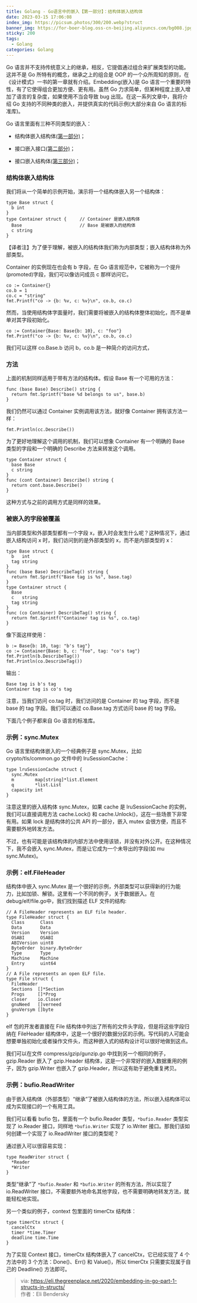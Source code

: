 ```yaml
---
title: Golang - Go语言中的嵌入【第一部分】：结构体嵌入结构体
date: 2023-03-15 17:06:08
index_img: https://picsum.photos/300/200.webp?struct
banner_img: https://for-boer-blog.oss-cn-beijing.aliyuncs.com/bg008.jpg
sticky: 200
tags:
  - Golang
categories: Golang
---
```

Go 语言并不支持传统意义上的继承，相反，它提倡通过组合来扩展类型的功能。这并不是 Go 所特有的概念，继承之上的组合是 OOP 的一个众所周知的原则，在《设计模式》一书的第一章就有介绍。Embedding(嵌入)是 Go 语言一个重要的特性，有了它使得组合更加方便、更有用。虽然 Go 力求简单，但某种程度上嵌入增加了语言的复杂度，如果使用不当会导致 bug 出现。在这一系列文章中，我将介绍 Go 支持的不同种类的嵌入，并提供真实的代码示例(大部分来自 Go 语言的标准库)。

<!-- more -->

Go 语言里面有三种不同类型的嵌入：

*   结构体嵌入结构体[(第一部分)](/2023/03/15/golang-structs-in-structs/)；
    
*   接口嵌入接口[(第二部分)](/2023/03/15/golang-interfaces-in-interfaces/)；
    
*   接口嵌入结构体[(第三部分)](/2023/03/15/golang-interfaces-in-structs/)；
    

### 结构体嵌入结构体

我们将从一个简单的示例开始，演示将一个结构体嵌入另一个结构体：

```
type Base struct {
  b int
}
type Container struct {     // Container 是嵌入结构体
  Base                      // Base 是被嵌入的结构体
  c string
}
```


【译者注】为了便于理解，被嵌入的结构体我们称为内部类型；嵌入结构体称为外部类型。

Container 的实例现在也会有 b 字段，在 Go 语言规范中，它被称为一个提升(promoted)字段，我们可以像访问成员 c 那样访问它。

```
co := Container{}
co.b = 1
co.c = "string"
fmt.Printf("co -> {b: %v, c: %v}\n", co.b, co.c)

```


然而，当使用结构体字面量时，我们需要将被嵌入的结构体整体初始化，而不是单单对其字段初始化。

```
co := Container{Base: Base{b: 10}, c: "foo"}
fmt.Printf("co -> {b: %v, c: %v}\n", co.b, co.c)

```


我们可以这样 co.Base.b 访问 b，co.b 是一种简介的访问方式，

### 方法

上面的机制同样适用于带有方法的结构体。假设 Base 有一个可用的方法：

```
func (base Base) Describe() string {
  return fmt.Sprintf("base %d belongs to us", base.b)
}

```


我们仍然可以通过 Container 实例调用该方法，就好像 Container 拥有该方法一样：

```
fmt.Println(cc.Describe())

```


为了更好地理解这个调用的机制，我们可以想象 Container 有一个明确的 Base 类型的字段和一个明确的 Describe 方法来转发这个调用。

```
type Container struct {
  base Base
  c string
}
func (cont Container) Describe() string {
  return cont.base.Describe()
}
```


这种方式与之前的调用方式是同样的效果。

### 被嵌入的字段被覆盖

当内部类型和外部类型都有一个字段 x，嵌入时会发生什么呢？这种情况下，通过嵌入结构访问 x 时，我们访问到的是外部类型的 x，而不是内部类型的 x：

```
type Base struct {
  b   int
  tag string
}
func (base Base) DescribeTag() string {
  return fmt.Sprintf("Base tag is %s", base.tag)
}
type Container struct {
  Base
  c   string
  tag string
}
func (co Container) DescribeTag() string {
  return fmt.Sprintf("Container tag is %s", co.tag)
}
```


像下面这样使用：

```
b := Base{b: 10, tag: "b's tag"}
co := Container{Base: b, c: "foo", tag: "co's tag"}
fmt.Println(b.DescribeTag())
fmt.Println(co.DescribeTag())
```


输出：

```
Base tag is b's tag
Container tag is co's tag

```


注意，当我们访问 co.tag 时，我们访问的是 Container 的 tag 字段，而不是 base 的 tag 字段。我们可以通过 co.Base.tag 方式访问 base 的 tag 字段。

下面几个例子都来自 Go 语言的标准库。

### 示例：sync.Mutex

Go 语言里结构体嵌入的一个经典例子是 sync.Mutex，比如 crypto/tls/common.go 文件中的 lruSessionCache：

```
type lruSessionCache struct {
  sync.Mutex
  m        map[string]*list.Element
  q        *list.List
  capacity int
}

```


注意这里的嵌入结构体 sync.Mutex，如果 cache 是 lruSessionCache 的实例，我们可以直接调用方法 cache.Lock() 和 cache.Unlock()，这在一些场景下非常有用。如果 lock 是结构体的公共 API 的一部分，嵌入 mutex 会很方便，而且不需要额外地转发方法。

不过，也有可能是该结构体的内部方法中使用该锁，并没有对外公开。在这种情况下，我不会嵌入 sync.Mutex，而是让它成为一个未导出的字段(如 mu sync.Mutex)。

### 示例：elf.FileHeader

结构体中嵌入 sync.Mutex 是一个很好的示例，外部类型可以获得新的行为能力，比如加锁、解锁。这里有一个不同的例子，关于数据嵌入。在 debug/elf/file.go中，我们找到描述 ELF 文件的结构:

```
// A FileHeader represents an ELF file header.
type FileHeader struct {
  Class      Class
  Data       Data
  Version    Version
  OSABI      OSABI
  ABIVersion uint8
  ByteOrder  binary.ByteOrder
  Type       Type
  Machine    Machine
  Entry      uint64
}
// A File represents an open ELF file.
type File struct {
  FileHeader
  Sections  []*Section
  Progs     []*Prog
  closer    io.Closer
  gnuNeed   []verneed
  gnuVersym []byte
}
```


elf 包的开发者直接在 File 结构体中列出了所有的文件头字段，但是将这些字段归纳在 FileHeader 结构体中，这是一个很好的数据分区的示例。写代码的人可能会想要单独初始化或者操作文件头，而这种嵌入式的结构设计可以很好地做到这点。

我们可以在文件 compress/gzip/gunzip.go 中找到另一个相同的例子，gzip.Reader 嵌入了 gzip.Header 结构体，这是一个非常好的嵌入数据重用的例子，因为 gzip.Writer 也嵌入了 gzip.Header，所以这有助于避免重复拷贝。

### 示例：bufio.ReadWriter

由于嵌入结构体（外部类型）“继承”了被嵌入结构体的方法，所以嵌入结构体可以成为实现接口的一个有用工具。

我们可以看看 bufio 包，里面有一个 bufio.Reader 类型，`*bufio.Reader` 类型实现了 io.Reader 接口，同样地 `*bufio.Writer` 实现了 io.Writer 接口。那我们该如何创建一个实现了 io.ReadWriter 接口的类型呢？

通过嵌入可以很容易实现：

```
type ReadWriter struct {
  *Reader
  *Writer
}

```


类型“继承”了 `*bufio.Reader` 和 `*bufio.Writer` 的所有方法，所以实现了 io.ReadWriter 接口，不需要额外地命名其他字段，也不需要明确地转发方法，就能轻松地实现。

另一个类似的例子，context 包里面的 timerCtx 结构体：

```
type timerCtx struct {
  cancelCtx
  timer *time.Timer
  deadline time.Time
}
```


为了实现 Context 接口，timerCtx 结构体嵌入了 cancelCtx，它已经实现了 4 个方法中的 3 个方法：Done()、Err() 和 Value()，所以 timerCtx 只需要实现属于自己的 Deadline() 方法即可。

> via: https://eli.thegreenplace.net/2020/embedding-in-go-part-1-structs-in-structs/  
> 作者：Eli Bendersky